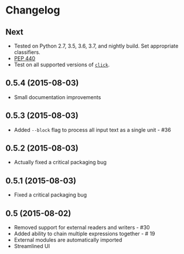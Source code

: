 Changelog
=========


Next
----

- Tested on Python 2.7, 3.5, 3.6, 3.7, and nightly build.  Set appropriate classifiers.
- [PEP 440](https://www.python.org/dev/peps/pep-0440/)
- Test on all supported versions of [`click`](https://github.com/pallets/click).


0.5.4 (2015-08-03)
------------------

- Small documentation improvements


0.5.3 (2015-08-03)
------------------

- Added `--block` flag to process all input text as a single unit - #36


0.5.2 (2015-08-03)
------------------

- Actually fixed a critical packaging bug


0.5.1 (2015-08-03)
------------------

- Fixed a critical packaging bug


0.5 (2015-08-02)
----------------

- Removed support for external readers and writers - #30
- Added ability to chain multiple expressions together - # 19
- External modules are automatically imported
- Streamlined UI
